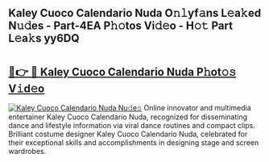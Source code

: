 ## Kaley Cuoco Calendario Nuda O𝚗𝚕yf𝚊ns L𝚎a𝚔ed N𝚞𝚍es - Part-4EA P𝚑𝚘tos Vi𝚍𝚎o - H𝚘𝚝 Part L𝚎a𝚔s yy6DQ

# <h2><a href="http://kf8a7g.oniu.top/?m=Kaley+Cuoco+Calendario+Nuda">🔗👉 🔴 Kaley Cuoco Calendario Nuda P𝚑ot𝚘𝚜 V𝚒d𝚎o</a></h2>

[![Kaley Cuoco Calendario Nuda Nu𝚍e𝚜](https://i.imgur.com/0qMVB7G.gif)](http://kf8a7g.oniu.top/?m=Kaley+Cuoco+Calendario+Nuda)
Online innovator and multimedia entertainer Kaley Cuoco Calendario Nuda, recognized for disseminating dance and lifestyle information via viral dance routines and compact clips. Brilliant costume designer Kaley Cuoco Calendario Nuda, celebrated for their exceptional skills and accomplishments in designing stage and screen wardrobes.  
